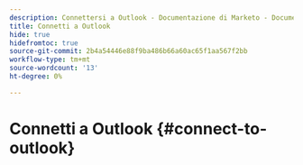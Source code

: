 ```yaml
---
description: Connettersi a Outlook - Documentazione di Marketo - Documentazione del prodotto
title: Connetti a Outlook
hide: true
hidefromtoc: true
source-git-commit: 2b4a54446e88f9ba486b66a60ac65f1aa567f2bb
workflow-type: tm+mt
source-wordcount: '13'
ht-degree: 0%

---
```


# Connetti a Outlook {#connect-to-outlook}
